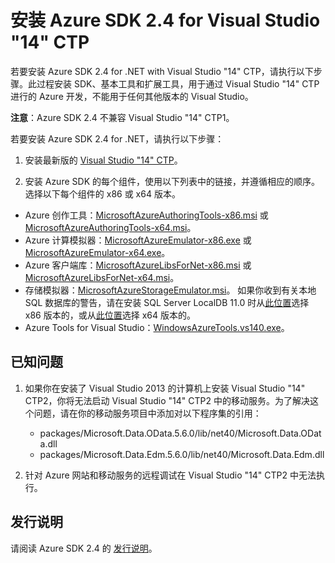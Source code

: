 <properties urlDisplayName="Visual Studio 14 CTP" pageTitle="安装 Azure SDK 2.4 for Visual Studio 14 CTP2" metaKeywords="Visual Studio, Azure SDK" description="安装 Azure SDK 2.4 和 Visual Studio 14 CTP2" metaCanonical="" services="" documentationCenter="" title="Installing Azure SDK 2.4 for Visual Studio 14 CTP" authors="ghogen" solutions="" manager="douge" editor="" />
<tags ms.service=""
    ms.date=""
    wacn.date=""
    />

# 安装 Azure SDK 2.4 for Visual Studio "14" CTP

若要安装 Azure SDK 2.4 for .NET with Visual Studio "14" CTP，请执行以下步骤。此过程安装 SDK、基本工具和扩展工具，用于通过 Visual Studio "14" CTP 进行的 Azure 开发，不能用于任何其他版本的 Visual Studio。

**注意**：Azure SDK 2.4 不兼容 Visual Studio "14" CTP1。

若要安装 Azure SDK 2.4 for .NET，请执行以下步骤：

1. 安装最新版的 [Visual Studio "14" CTP](http://www.visualstudio.com/zh-cn/downloads/visual-studio-2015-downloads-vs)。

2. 安装 Azure SDK 的每个组件，使用以下列表中的链接，并遵循相应的顺序。选择以下每个组件的 x86 或 x64 版本。

<ul>
   <li>Azure 创作工具：<a href="http://go.microsoft.com/fwlink/p/?LinkId=400892">MicrosoftAzureAuthoringTools-x86.msi</a> 或 <a href="http://go.microsoft.com/fwlink/p/?LinkId=400893">MicrosoftAzureAuthoringTools-x64.msi</a>。</li>
   <li>Azure 计算模拟器：<a href="http://go.microsoft.com/fwlink/p/?LinkId=400894">MicrosoftAzureEmulator-x86.exe</a> 或 <a href="http://go.microsoft.com/fwlink/p/?LinkId=400895">MicrosoftAzureEmulator-x64.exe</a>。</li>
   <li>Azure 客户端库：<a href="http://go.microsoft.com/fwlink/p/?LinkId=400896">MicrosoftAzureLibsForNet-x86.msi</a> 或 <a href="http://go.microsoft.com/fwlink/p/?LinkId=400897">MicrosoftAzureLibsForNet-x64.msi</a>。</li>
   <li>存储模拟器：<a href="http://go.microsoft.com/fwlink/p/?LinkId=400904">MicrosoftAzureStorageEmulator.msi</a>。                            如果你收到有关本地 SQL 数据库的警告，请在安装 SQL Server LocalDB 11.0 时从<a href="http://go.microsoft.com/fwlink/p/?LinkId=400778">此位置</a>选择 x86 版本的，或从<a href="http://go.microsoft.com/fwlink/p/?LinkId=400779">此位置</a>选择 x64 版本的。</li>
   <li> Azure Tools for Visual Studio：<a href="http://go.microsoft.com/fwlink/p/?LinkId=400903">WindowsAzureTools.vs140.exe</a>。</li>
</ul>

## 已知问题

1. 如果你在安装了 Visual Studio 2013 的计算机上安装 Visual Studio "14" CTP2，你将无法启动 Visual Studio "14" CTP2 中的移动服务。为了解决这个问题，请在你的移动服务项目中添加对以下程序集的引用：

	* packages/Microsoft.Data.OData.5.6.0/lib/net40/Microsoft.Data.OData.dll
	* packages/Microsoft.Data.Edm.5.6.0/lib/net40/Microsoft.Data.Edm.dll

2. 针对 Azure 网站和移动服务的远程调试在 Visual Studio "14" CTP2 中无法执行。

## 发行说明

请阅读 Azure SDK 2.4 的 [发行说明](https://msdn.microsoft.com/zh-cn/library/azure/dn794167.aspx)。
<!--HONumber=43--> 
